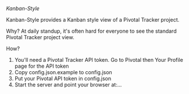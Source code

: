 *Kanban-Style*

Kanban-Style provides a Kanban style view of a Pivotal Tracker project.

Why? At daily standup, it's often hard for everyone to see the standard Pivotal Tracker project view.

How?
1. You'll need a Pivotal Tracker API token. Go to Pivotal then Your Profile page for the API token
2. Copy config.json.example to config.json
3. Put your Pivotal API token in config.json
4. Start the server and point your browser at:...



